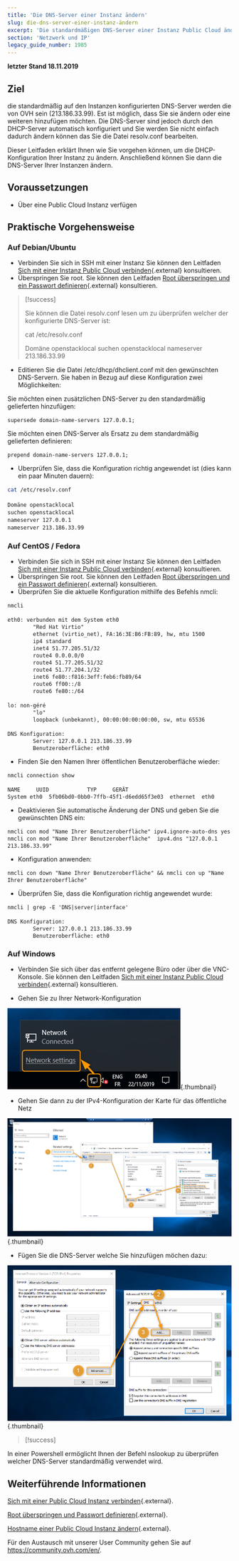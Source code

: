 ```yaml
---
title: 'Die DNS-Server einer Instanz ändern'
slug: die-dns-server-einer-instanz-ändern
excerpt: 'Die standardmäßigen DNS-Server einer Instanz Public Cloud ändern'
section: 'Netzwerk und IP'
legacy_guide_number: 1985
---
```


**letzter Stand 18.11.2019**

## Ziel

die standardmäßig auf den Instanzen konfigurierten DNS-Server werden die von OVH sein (213.186.33.99). Est ist möglich, dass Sie sie ändern oder eine weiteren hinzufügen möchten. Die DNS-Server sind jedoch durch den DHCP-Server automatisch konfiguriert und Sie werden Sie nicht einfach dadurch ändern können das Sie die Datei resolv.conf bearbeiten.

Dieser Leitfaden erklärt Ihnen wie Sie vorgehen können, um die DHCP-Konfiguration Ihrer Instanz zu ändern. Anschließend können Sie dann die DNS-Server Ihrer Instanzen ändern. 


## Voraussetzungen
- Über eine Public Cloud Instanz verfügen

## Praktische Vorgehensweise

### Auf Debian/Ubuntu

- Verbinden Sie sich in SSH mit einer Instanz Sie können den Leitfaden [Sich mit einer Instanz Public Cloud verbinden](https://docs.ovh.com/de/public-cloud/erster-login/){.external} konsultieren.
- Überspringen Sie root. Sie können den Leitfaden [Root überspringen und ein Passwort definieren](https://docs.ovh.com/de/public-cloud/root-rechte_erlangen_und_passwort_festlegen/){.external} konsultieren.

> [!success]
>
> Sie können die Datei resolv.conf lesen um zu überprüfen welcher der konfigurierte DNS-Server ist:
> 
> cat /etc/resolv.conf
> 
> 
> Domäne openstacklocal
> suchen openstacklocal
> nameserver 213.186.33.99
>

- Editieren Sie die Datei  /etc/dhcp/dhclient.conf mit den gewünschten DNS-Servern.
Sie haben in Bezug auf diese Konfiguration zwei Möglichkeiten:

Sie möchten einen zusätzlichen DNS-Server zu den standardmäßig gelieferten hinzufügen:
  
```
supersede domain-name-servers 127.0.0.1;
```

Sie möchten einen  DNS-Server als Ersatz zu dem standardmäßig gelieferten definieren:
    
```
prepend domain-name-servers 127.0.0.1;
```
 
- Uberprüfen Sie, dass die Konfiguration richtig angewendet ist (dies kann ein paar Minuten dauern):

```bash
cat /etc/resolv.conf

Domäne openstacklocal
suchen openstacklocal
nameserver 127.0.0.1
nameserver 213.186.33.99
```

### Auf CentOS / Fedora 

- Verbinden Sie sich in SSH mit einer Instanz Sie können den Leitfaden [Sich mit einer Instanz Public Cloud verbinden](https://docs.ovh.com/de/public-cloud/erster-login/){.external} konsultieren.
- Überspringen Sie root. Sie können den Leitfaden [Root überspringen und ein Passwort definieren](https://docs.ovh.com/de/public-cloud/root-rechte_erlangen_und_passwort_festlegen/){.external} konsultieren.
- Überprüfen Sie die aktuelle Konfiguration mithilfe des Befehls nmcli:

```
nmcli
 
eth0: verbunden mit dem System eth0
        "Red Hat Virtio"
        ethernet (virtio_net), FA:16:3E:B6:FB:89, hw, mtu 1500
        ip4 standard
        inet4 51.77.205.51/32
        route4 0.0.0.0/0
        route4 51.77.205.51/32
        route4 51.77.204.1/32
        inet6 fe80::f816:3eff:feb6:fb89/64
        route6 ff00::/8
        route6 fe80::/64
 
lo: non-géré
        "lo"
        loopback (unbekannt), 00:00:00:00:00:00, sw, mtu 65536
 
DNS Konfiguration:
        Server: 127.0.0.1 213.186.33.99
        Benutzeroberfläche: eth0
```
- Finden Sie den Namen Ihrer öffentlichen Benutzeroberfläche wieder:

```
nmcli connection show
 
NAME     UUID            TYP     GERÄT
System eth0  5fb06bd0-0bb0-7ffb-45f1-d6edd65f3e03  ethernet  eth0
```
- Deaktivieren Sie automatische Änderung der DNS und geben Sie die gewünschten DNS ein:

```
nmcli con mod "Name Ihrer Benutzeroberfläche" ipv4.ignore-auto-dns yes
nmcli con mod "Name Ihrer Benutzeroberfläche"  ipv4.dns "127.0.0.1 213.186.33.99"
```
- Konfiguration anwenden:

```
nmcli con down "Name Ihrer Benutzeroberfläche" && nmcli con up "Name Ihrer Benutzeroberfläche"
```
- Überprüfen Sie, dass die Konfiguration richtig angewendet wurde:

```
nmcli | grep -E 'DNS|server|interface'
 
DNS Konfiguration:
        Server: 127.0.0.1 213.186.33.99
        Benutzeroberfläche: eth0
```

### Auf Windows

- Verbinden Sie sich über das entfernt gelegene Büro oder über die VNC-Konsole. Sie können den Leitfaden [Sich mit einer Instanz Public Cloud verbinden](https://docs.ovh.com/de/public-cloud/erster-login/){.external} konsultieren.

- Gehen Sie zu Ihrer Network-Konfiguration

![change-dns-servers](images/changednsservers1.png){.thumbnail}

- Gehen Sie dann zu der IPv4-Konfiguration der Karte für das öffentliche Netz

![change-dns-servers](images/changednsservers2.png){.thumbnail}

- Fügen Sie die DNS-Server welche Sie hinzufügen möchen dazu: 

![change-dns-servers](images/changednsservers3.png){.thumbnail}

> [!success]
>
In einer Powershell ermöglicht Ihnen der Befehl nslookup zu überprüfen welcher DNS-Server standardmäßig verwendet wird.
>

## Weiterführende Informationen

[Sich mit einer Public Cloud Instanz verbinden](https://docs.ovh.com/de/public-cloud/erster-login/){.external}.

[ Root überspringen und Passwort definieren](https://docs.ovh.com/de/public-cloud/root-rechte_erlangen_und_passwort_festlegen/){.external}.

[ Hostname einer Public Cloud Instanz ändern](https://docs.ovh.com/de/public-cloud/hostname-einer-instanz-aendern/){.external}.

Für den Austausch mit unserer User Community gehen Sie auf <https://community.ovh.com/en/>.
